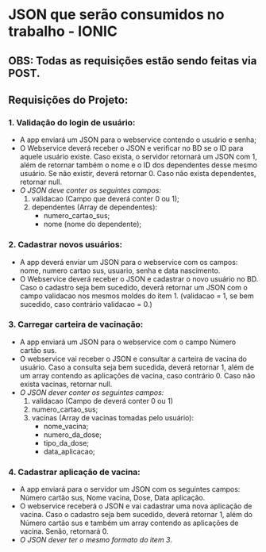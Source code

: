 # JSON que serão consumidos no trabalho - IONIC

## **OBS: Todas as requisições estão sendo feitas via POST.**

## **Requisições do Projeto:**

### **1. Validação do login de usuário:**
  - A app enviará um JSON para o webservice contendo o usuário e senha;
  - O Webservice deverá receber o JSON e verificar no BD se o ID para aquele usuário existe. Caso exista, o servidor retornará um JSON com 1, além de retornar também o nome e o ID dos dependentes desse mesmo usuário. Se não existir, deverá retornar 0. Caso não exista dependentes, retornar null.
  - *O JSON deve conter os seguintes campos:*
    1) validacao (Campo que deverá conter 0 ou 1);
    2) dependentes (Array de dependentes):
        - numero_cartao_sus;
        - nome (nome do dependente);
 ### **2. Cadastrar novos usuários:**
  - A app deverá enviar um JSON para o webservice com os campos: nome, numero cartao sus, usuario, senha e data nascimento.
  - O Webservice deverá receber o JSON e cadastrar o novo usuário no BD. Caso o cadastro seja bem sucedido, deverá retornar um JSON com o campo validacao nos mesmos moldes do item 1. (validacao = 1, se bem sucedido, caso contrário validacao = 0.)
### **3. Carregar carteira de vacinação:**
  - A app enviará um JSON para o webservice com o campo Número cartão sus.
  - O webservice vai receber o JSON e consultar a carteira de vacina do usuário. Caso a consulta seja bem sucedida, deverá retornar 1, além de um array contendo as aplicações de vacina, caso contrário 0. Caso não exista vacinas, retornar null.
  - *O JSON dever conter os seguintes campos:*
      1) validacao (Campo de deverá conter 0 ou 1)
      2) numero_cartao_sus;
      3) vacinas (Array de vacinas tomadas pelo usuário):
          - nome_vacina;
          - numero_da_dose;
          - tipo_da_dose;
          - data_aplicacao;
### **4. Cadastrar aplicação de vacina:**
  - A app enviará para o servidor um JSON com os seguintes campos: Número cartão sus, Nome vacina, Dose, Data aplicação.
  - O webservice receberá o JSON e vai cadastrar uma nova aplicação de vacina. Caso o cadastro seja bem sucedido, deverá retornar 1, além do Número cartão sus e também um array contendo as aplicações de vacina. Senão, retornará 0.
  - *O JSON dever ter o mesmo formato do item 3*.
